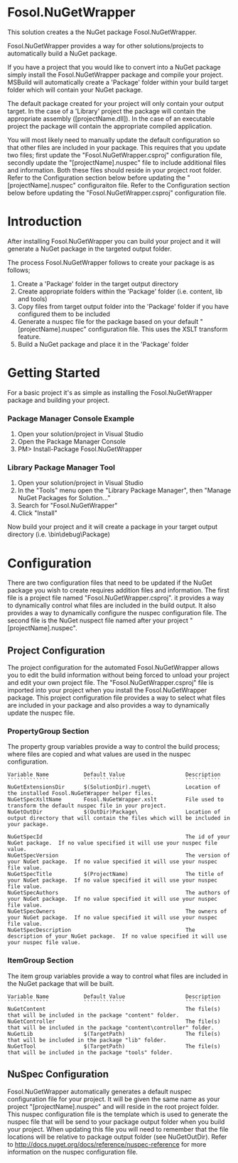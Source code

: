 # Fosol.NuGetWrapper
This solution creates a the NuGet package Fosol.NuGetWrapper.

Fosol.NuGetWrapper provides a way for other solutions/projects to automatically build a NuGet package.

If you have a project that you would like to convert into a NuGet package simply install the Fosol.NuGetWrapper package and compile your project.
MSBuild will automatically create a 'Package' folder within your build target folder which will contain your NuGet package.

The default package created for your project will only contain your output target.
In the case of a 'Library' project the package will contain the appropriate assembly ([projectName.dll]).
In the case of an executable project the package will contain the appropriate compiled application.

You will most likely need to manually update the default configuration so that other files are included in your package.
This requires that you update two files; first update the "Fosol.NuGetWrapper.csproj" configuration file, secondly update the "[projectName].nuspec" file to include additional files and information.
Both these files should reside in your project root folder.
Refer to the Configuration section below before updating the "[projectName].nuspec" configuraiton file.
Refer to the Configuration section below before updating the "Fosol.NuGetWrapper.csproj" configuration file. 

# Introduction
After installing Fosol.NuGetWrapper you can build your project and it will generate a NuGet package in the targeted output folder.

The process Fosol.NuGetWrapper follows to create your package is as follows;
1. Create a 'Package' folder in the target output directory
2. Create appropriate folders within the 'Package' folder (i.e. content, lib and tools)
3. Copy files from target output folder into the 'Package' folder if you have configured them to be included
4. Generate a nuspec file for the package based on your default "[projectName].nuspec" configuration file.  This uses the XSLT transform feature.
5. Build a NuGet package and place it in the 'Package' folder

# Getting Started
For a basic project it's as simple as installing the Fosol.NuGetWrapper package and building your project.

### Package Manager Console Example
1. Open your solution/project in Visual Studio
2. Open the Package Manager Console
3. PM> Install-Package Fosol.NuGetWrapper

### Library Package Manager Tool
1. Open your solution/project in Visual Studio
2. In the "Tools" menu open the "Library Package Manager", then "Manage NuGet Packages for Solution..."
3. Search for "Fosol.NuGetWrapper"
4. Click "Install"

Now build your project and it will create a package in your target output directory (i.e. \bin\debug\Package\)

# Configuration
There are two configuration files that need to be updated if the NuGet package you wish to create requires addition files and information.
The first file is a project file named "Fosol.NuGetWrapper.csproj". 
it provides a way to dynamically control what files are included in the build output.
It also provides a way to dynamically configure the nuspec configuration file.
The second file is the NuGet nuspect file named after your project "[projectName].nuspec".

## Project Configuration
The project configuration for the automated Fosol.NuGetWrapper allows you to edit the build information without being forced to unload your project and edit your own project file.
The "Fosol.NuGetWrapper.csproj" file is imported into your project when you install the Fosol.NuGetWrapper package.
This project configuration file provides a way to select what files are included in your package and also provides a way to dynamically update the nuspec file.

### PropertyGroup Section
The property group variables provide a way to control the build process; where files are copied and what values are used in the nuspec configuration.
    
    Variable Name			Default Value					Description    
    `````````````           `````````````                   ```````````
    NuGetExtensionsDir      $(SolutionDir).nuget\           Location of the installed Fosol.NuGetWrapper helper files.
    NuGetSpecXsltName       Fosol.NuGetWrapper.xslt         File used to transform the default nuspec file in your project.
    NuGetOutDir             $(OutDir)Package\               Location of output directory that will contain the files which will be included in your package.
    
    NuGetSpecId                                             The id of your NuGet package.  If no value specified it will use your nuspec file value.
    NuGetSpecVersion                                        The version of your NuGet package.  If no value specified it will use your nuspec file value.
    NuGetSpecTitle          $(ProjectName)                  The title of your NuGet package.  If no value specified it will use your nuspec file value.
    NuGetSpecAuthors                                        The authors of your NuGet package.  If no value specified it will use your nuspec file value.
    NuGetSpecOwners                                         The owners of your NuGet package.  If no value specified it will use your nuspec file value.
    NuGetSpecDescription                                    The description of your NuGet package.  If no value specified it will use your nuspec file value.
    
    
### ItemGroup Section
The item group variables provide a way to control what files are included in the NuGet package that will be built.
    
    Variable Name           Default Value                   Description
    `````````````           `````````````                   ```````````
    NuGetContent                                            The file(s) that will be included in the package "content" folder.
    NuGetController                                         The file(s) that will be included in the package "content\controller" folder.
    NuGetLib                $(TargetPath)                   The file(s) that will be included in the package "lib" folder.
    NuGetTool               $(TargetPath)                   The file(s) that will be included in the package "tools" folder.


## NuSpec Configuration
Fosol.NuGetWrapper automatically generates a default nuspec configuration file for your project.
It will be given the same name as your project "[projectName].nuspec" and will reside in the root project folder.
This nuspec configuration file is the template which is used to generate the nuspec file that will be send to your package output folder when you build your project.
When updating this file you will need to remember that the file locations will be relative to package output folder (see NuGetOutDir).
Refer to <http://docs.nuget.org/docs/reference/nuspec-reference> for more information on the nuspec configuration file.